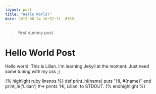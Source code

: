 ```yaml
---
layout: post
title: "Hello World!"
date: 2017-06-24 10:52:11 -0700
---
```


> First dummy post
<!--more-->

# Hello World Post

Hello world! This is Lilian.
I'm learning Jekyll at the moment.
Just need some tuning with my css ;)

{% highlight ruby linenos %}
def print_hi(name)
  puts "Hi, #{name}"
end
print_hi('Lilian')
#=> prints 'Hi, Lilian' to STDOUT.
{% endhighlight %}

